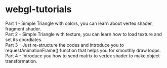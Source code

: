 # webgl-tutorials
Part 1 - Simple Triangle with colors, you can learn about vertex shader, fragment shader.<br>
Part 2 - Simple Triangle with texture, you can learn how to load texture and set its coordiates.<br>
Part 3 - Just re-structure the codes and introduce you to requestAnimationFrame() function that helps you for smoothly draw loops.<br>
Part 4 - Introduce you how to send matrix to vertex shader to make object transformation.
